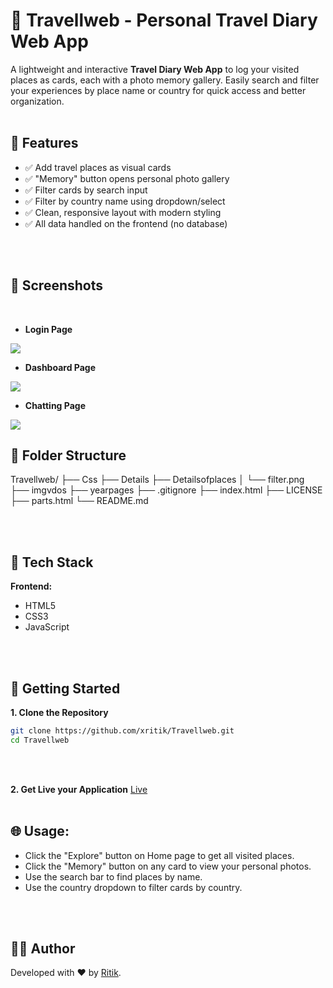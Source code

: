 # 💬 Travellweb - Personal Travel Diary Web App

A lightweight and interactive **Travel Diary Web App** to log your visited places as cards, each with a photo memory gallery. Easily search and filter your experiences by place name or country for quick access and better organization.
<br>
<br>

## 🚀 Features

- ✅ Add travel places as visual cards
- ✅ "Memory" button opens personal photo gallery
- ✅ Filter cards by search input
- ✅ Filter by country name using dropdown/select
- ✅ Clean, responsive layout with modern styling
- ✅ All data handled on the frontend (no database)
<br>
<br>

## 📸 Screenshots
<br>

- **Login Page**
<img src="frontend/src/imgs/Chat_Hub_Login_Page.png">
<br>

- **Dashboard Page**
<img src="frontend/src/imgs/Chat_Hub_Dashboard.png">
<br>

- **Chatting Page**
<img src="frontend/src/imgs/Chat_Hub_Chatting.png">

## 📂 Folder Structure

Travellweb/
├── Css
├── Details
├── Detailsofplaces
│   └── filter.png
├── imgvdos
├── yearpages
├── .gitignore
├── index.html
├── LICENSE
├── parts.html
└── README.md

<br>
<br>

## 🧪 Tech Stack

**Frontend:**

- HTML5
- CSS3
- JavaScript

<br>
<br>

## 🔧 Getting Started

**1. Clone the Repository**

```bash
git clone https://github.com/xritik/Travellweb.git
cd Travellweb
```
<br>
<br>

**2. Get Live your Application**
[Live](https://xritik.github.io/Travellweb)
<br>
<br>

## 🌐 Usage:

- Click the "Explore" button on Home page to get all visited places.
- Click the "Memory" button on any card to view your personal photos.
- Use the search bar to find places by name.
- Use the country dropdown to filter cards by country.
<br>
<br>

## 👨‍💻 Author
Developed with ❤️ by [Ritik](https://github.com/xritik).
